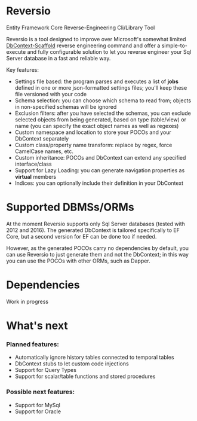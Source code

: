 # Reversio
Entity Framework Core Reverse-Engineering Cli/Library Tool

Reversio is a tool designed to improve over Microsoft's somewhat limited [DbContext-Scaffold](https://docs.microsoft.com/en-us/ef/core/get-started/aspnetcore/existing-db) reverse engineering command and offer a simple-to-execute and fully configurable solution to let you reverse engineer your Sql Server database in a fast and reliable way.

Key features:
* Settings file based: the program parses and executes a list of **jobs** defined in one or more json-formatted settings files; you'll keep these file versioned with your code
* Schema selection: you can choose which schema to read from; objects in non-specified schemas will be ignored
* Exclusion filters: after you have selected the schemas, you can exclude selected objects from being generated, based on type (table/view) or name (you can specify the exact object names as well as regexes)
* Custom namespace and location to store your POCOs and your DbContext separately
* Custom class/property name transform: replace by regex, force CamelCase names, etc.
* Custom inheritance: POCOs and DbContext can extend any specified interface/class
* Support for Lazy Loading: you can generate navigation properties as **virtual** members
* Indices: you can optionally include their definition in your DbContext

# Supported DBMSs/ORMs

At the moment Reversio supports only Sql Server databases (tested with 2012 and 2016).
The generated DbContext is tailored specifically to EF Core, but a second version for EF can be done too if needed.

However, as the generated POCOs carry no dependencies by default, you can use Reversio to just generate them and not the DbContext; in this way you can use the POCOs with other ORMs, such as Dapper.

# Dependencies

Work in progress

# What's next

### Planned features:
* Automatically ignore history tables connected to temporal tables
* DbContext stubs to let custom code injections
* Support for Query Types 
* Support for scalar/table functions and stored procedures

### Possible next features:
* Support for MySql
* Support for Oracle
